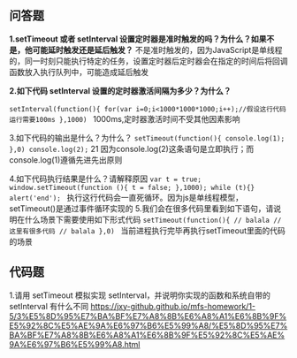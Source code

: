 ## 问答题
**1.setTimeout 或者 setInterval 设置定时器是准时触发的吗？为什么？如果不是，他可能延时触发还是延后触发？**
不是准时触发的，因为JavaScript是单线程的，同一时刻只能执行特定的任务，设置定时器后定时器会在指定的时间后将回调函数放入执行队列中，可能造成延后触发

**2.如下代码 setInterval 设置的定时器激活间隔为多少？为什么？**

``setInterval(function(){
  for(var i=0;i<1000*1000*1000;i++);//假设这行代码运行需要100ms
},1000)
``
1000ms,定时器激活时间不受其他因素影响

3.如下代码的输出是什么？为什么？
``
setTimeout(function(){
  console.log(1);
},0)
console.log(2);
``
21
因为console.log(2)这条语句是立即执行；而console.log(1)遵循先进先出原则

4.如下代码执行结果是什么？请解释原因
``var t = true;
window.setTimeout(function (){
   t = false;
},1000);
while (t){}
alert('end');
``
执行这行代码会一直死循环。因为js是单线程模型，setTimeout()是通过事件循环实现的
5.我们会在很多代码里看到如下语句，请说明在什么场景下需要使用如下形式代码
``setTimeout(function(){
  // balala
  // 这里有很多代码
  // balala
},0)
``
当前进程执行完毕再执行setTimeout里面的代码的场景

## 代码题
1.请用 setTimeout 模拟实现 setInterval，并说明你实现的函数和系统自带的 setInterval 有什么不同
https://jxy-github.github.io/mfs-homework/1-5/3%E5%8D%95%E7%BA%BF%E7%A8%8B%E6%A8%A1%E6%8B%9F%E5%92%8C%E5%AE%9A%E6%97%B6%E5%99%A8/%E5%8D%95%E7%BA%BF%E7%A8%8B%E6%A8%A1%E6%8B%9F%E5%92%8C%E5%AE%9A%E6%97%B6%E5%99%A8.html